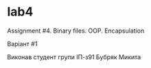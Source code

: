 # lab4
Assignment #4. Binary files. OOP. Encapsulation

Варіант #1

Виконав студент групи ІП-з91 Бубряк Микита
